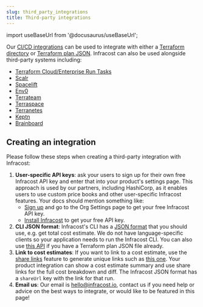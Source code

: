 ```yaml
---
slug: third_party_integrations
title: Third-party integrations
---
```


import useBaseUrl from '@docusaurus/useBaseUrl';

Our [CI/CD integrations](/docs/integrations/cicd/) can be used to integrate with either a [Terraform directory](/docs/features/cli_commands/#option-1-terraform-directory) or [Terraform plan JSON](/docs/features/cli_commands/#option-2-terraform-plan-json). Infracost can also be used alongside third-party systems including:
- [Terraform Cloud/Enterprise Run Tasks](/docs/integrations/terraform_cloud_enterprise/)
- [Scalr](https://docs.scalr.com/en/latest/cost_estimate.html)
- [Spacelift](https://docs.spacelift.io/vendors/terraform/infracost)
- [Env0](https://docs.env0.com/docs/cost-monitoring#cost-estimation)
- [Terrateam](https://docs.terrateam.io/integrations/infracost)
- [Terraspace](https://terraspace.cloud/docs/cloud/cost-estimation)
- [Terranetes](https://terranetes.appvia.io/terranetes-controller/admin/costs)
- [Keptn](https://artifacthub.io/packages/keptn/keptn-integrations/infracost)
- [Brainboard](https://www.brainboard.co/integrations/infracost)

## Creating an integration

Please follow these steps when creating a third-party integration with Infracost:
1. **User-specific API keys**: ask your users to sign up for their own free Infracost API key and enter that into your product's settings page. This approach is used by our partners, including HashiCorp, as it enables users to use custom price books and other user-specific Infracost features. Your docs should mention something like:
    - [Sign up](https://dashboard.infracost.io) and go to the Org Settings page to get your free Infracost API key.
    - [Install Infracost](https://www.infracost.io/docs/#2-get-api-key) to get your free API key.
2. **CLI JSON format**: Infracost's CLI has a [JSON format](/docs/features/cli_commands/#examples) that you should use, e.g. get total cost estimate. We do not have language-specific clients so your application needs to run the Infracost CLI. You can also use [this API](/docs/integrations/infracost_api/) if you have a Terraform plan JSON file already.
3. **Link to cost estimates**: If you want to link to a cost estimate, use the [share links](/docs/features/share_links/) feature to generate unique links such as [this one](https://dashboard.infracost.io/share/h2h9trnqru8ioy61xtnxywhkoszpw0cg). Your product integration can show a cost estimate summary and use share links for the full cost breakdown and diff. The Infracost JSON format has a `shareUrl` key with the link for that run.
4. **Email us**: Our email is [hello@infracost.io](mailto:hello@infracost.io), contact us if you need help or advice on the best ways to integrate, or would like to be featured in this page!
